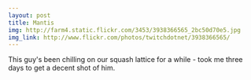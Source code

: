 ```yaml
---
layout: post
title: Mantis 
img: http://farm4.static.flickr.com/3453/3938366565_2bc50d70e5.jpg 
img_link: http://www.flickr.com/photos/twitchdotnet/3938366565/ 
---
```

This guy's been chilling on our squash lattice for a while - took me three days to get a decent shot of him.